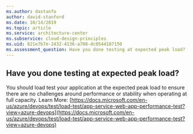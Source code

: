 ```yaml
---
ms.author: dastanfo
author: david-stanford
ms.date: 10/14/2019
ms.topic: article
ms.service: architecture-center
ms.subservice: cloud-design-principles
ms.uid: 821e7b7e-2432-4136-a708-dc0544187150
ms.assessment_question: Have you done testing at expected peak load?
---
```

## Have you done testing at expected peak load?

You should load test your application at the expected peak load to ensure there are no challenges around performance or stability when operating at full capacity. Learn More: [https://docs.microsoft.com/en-us/azure/devops/test/load-test/app-service-web-app-performance-test?view=azure-devops](https://docs.microsoft.com/en-us/azure/devops/test/load-test/app-service-web-app-performance-test?view=azure-devops)
